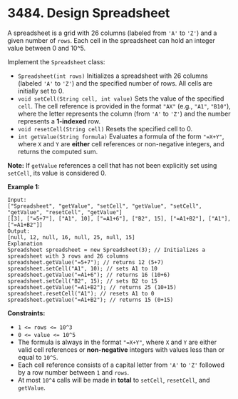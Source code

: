 # 3484. Design Spreadsheet
A spreadsheet is a grid with 26 columns (labeled from `'A'` to `'Z'`) and a given number of `rows`. Each cell in the spreadsheet can hold an integer value between 0 and 10^5.

Implement the `Spreadsheet` class:  
- `Spreadsheet(int rows)` Initializes a spreadsheet with 26 columns (labeled `'A'` to `'Z'`) and the specified number of rows. All cells are initially set to 0.  
- `void setCell(String cell, int value)` Sets the value of the specified `cell`. The cell reference is provided in the format `"AX"` (e.g., `"A1"`, `"B10"`), where the letter represents the column (from `'A'` to `'Z'`) and the number represents a **1-indexed** row.  
- `void resetCell(String cell)` Resets the specified cell to 0.  
- `int getValue(String formula)` Evaluates a formula of the form `"=X+Y"`, where `X` and `Y` are **either** cell references or non-negative integers, and returns the computed sum.

**Note:** If `getValue` references a cell that has not been explicitly set using `setCell`, its value is considered 0.

**Example 1:**
```
Input:
["Spreadsheet", "getValue", "setCell", "getValue", "setCell", "getValue", "resetCell", "getValue"]
[[3], ["=5+7"], ["A1", 10], ["=A1+6"], ["B2", 15], ["=A1+B2"], ["A1"], ["=A1+B2"]]
Output:
[null, 12, null, 16, null, 25, null, 15]
Explanation
Spreadsheet spreadsheet = new Spreadsheet(3); // Initializes a spreadsheet with 3 rows and 26 columns
spreadsheet.getValue("=5+7"); // returns 12 (5+7)
spreadsheet.setCell("A1", 10); // sets A1 to 10
spreadsheet.getValue("=A1+6"); // returns 16 (10+6)
spreadsheet.setCell("B2", 15); // sets B2 to 15
spreadsheet.getValue("=A1+B2"); // returns 25 (10+15)
spreadsheet.resetCell("A1"); // resets A1 to 0
spreadsheet.getValue("=A1+B2"); // returns 15 (0+15)
```

**Constraints:**
- `1 <= rows <= 10^3`
- `0 <= value <= 10^5`
- The formula is always in the format `"=X+Y"`, where `X` and `Y` are either valid cell references or **non-negative** integers with values less than or equal to `10^5`.
- Each cell reference consists of a capital letter from `'A'` to `'Z'` followed by a row number between `1` and `rows`.
- At most `10^4` calls will be made in **total** to `setCell`, `resetCell`, and `getValue`.
